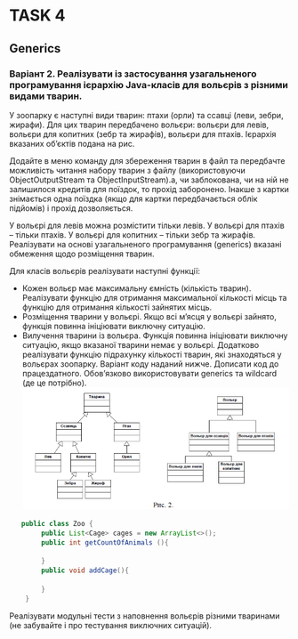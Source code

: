 # TASK 4
## Generics

### Варіант 2. Реалізувати із застосування узагальненого програмування ієрархію Java-класів для вольєрів з різними видами тварин.

У зоопарку є наступні види тварин: птахи (орли) та ссавці (леви, зебри, жирафи). Для цих тварин передбачено вольєри: вольєри для левів, вольєри для копитних (зебр та
жирафів), вольєри для птахів. Ієрархія вказаних об’єктів подана на рис. 

Додайте в меню команду для збереження тварин в файл та передбачте можливість читання набору
тварин з файлу (використовуючи ObjectOutputStream та ObjectInputStream).а, чи заблокована, чи на ній не залишилося кредитів для  поїздок, то прохід заборонено. Інакше з картки знімається одна поїздка (якщо для  картки передбачається облік підйомів) і прохід дозволяється. 

У вольєрі для левів можна розмістити тільки левів. У вольєрі для птахів – тільки птахів. У вольєрі для копитних – тільки зебр та жирафів. Реалізувати на основі
узагальненого програмування (generics) вказані обмеження щодо розміщення тварин.

Для класів вольєрів реалізувати наступні функції:
- Кожен вольєр має максимальну ємність (кількість тварин). Реалізувати функцію для отримання максимальної кількості місць та функцію для отримання кількості зайнятих місць.
- Розміщення тварини у вольєрі. Якщо всі м’ясця у вольєрі зайнято, функція повинна ініціювати виключну ситуацію.
- Вилучення тварини із вольєра. Функція повинна ініціювати виключну ситуацію, якщо вказаної тварини немає у вольєрі.
  Додатково реалізувати функцію підрахунку кількості тварин, які знаходяться у вольєрах зоопарку. Варіант коду наданий нижче. Дописати код до працездатного.
  Обов’язково використовувати generics та wildcard (де це потрібно). 
  ![animals.png](animals.png)

```java 
   public class Zoo { 
        public List<Cage> cages = new ArrayList<>();
        public int getCountOfAnimals (){
            
        }
        public void addCage(){
            
        }
    }
```

Реалізувати модульні тести з наповнення вольєрів різними тваринами (не забувайте і про тестування виключних ситуацій).
